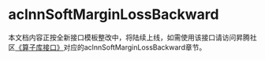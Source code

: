 # aclnnSoftMarginLossBackward

本文档内容正按全新接口模板整改中，将陆续上线，如需使用该接口请访问昇腾社区[《算子库接口》](https://hiascend.com/document/redirect/CannCommunityOplist)对应的aclnnSoftMarginLossBackward章节。